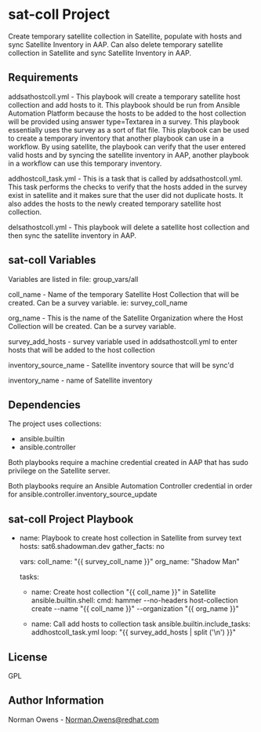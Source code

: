 sat-coll Project
=========

Create temporary satellite collection in Satellite, populate with hosts and sync Satellite Inventory in AAP.
Can also delete temporary satellite collection in Satellite and sync Satellite Inventory in AAP.

Requirements
------------
addsathostcoll.yml - This playbook will create a temporary satellite host collection and add hosts to it.  This playbook should be run from Ansible Automation Platform because the hosts to be added to the host collection will be provided using answer type=Textarea in a survey.  This playbook essentially uses the survey as a sort of flat file.  This playbook can be used to create a temporary inventory that another playbook can use in a workflow.  By using satellite, the playbook can verify that the user entered valid hosts and by syncing the satellite inventory in AAP, another playbook in a workflow can use this temporary inventory.  

addhostcoll_task.yml - This is a task that is called by addsathostcoll.yml.  This task performs the checks to verify that the hosts added in the survey exist in satellite and it makes sure that the user did not duplicate hosts.  It also addes the hosts to the newly created temporary satellite host collection.

delsathostcoll.yml - This playbook will delete a satellite host collection and then sync the satellite inventory in AAP.

sat-coll Variables
--------------
Variables are listed in file:  group_vars/all

coll_name - Name of the temporary Satellite Host Collection that will be created. Can be a survey variable.  ie: survey_coll_name

org_name - This is the name of the Satellite Organization where the Host Collection will be created.  Can be a survey variable.

survey_add_hosts - survey variable used in addsathostcoll.yml to enter hosts that will be added to the host collection

inventory_source_name - Satellite inventory source that will be sync'd

inventory_name - name of Satellite inventory

Dependencies
------------
The project uses collections:
  - ansible.builtin
  - ansible.controller 

Both playbooks require a machine credential created in AAP that has sudo privilege on the Satellite server.  

Both playbooks require an Ansible Automation Controller credential in order for ansible.controller.inventory_source_update

sat-coll Project Playbook
----------------
- name: Playbook to create host collection in Satellite from survey text
  hosts: sat6.shadowman.dev
  gather_facts: no

  vars:
    coll_name: "{{ survey_coll_name }}"
    org_name: "Shadow Man"

  tasks:
  - name: Create host collection "{{ coll_name }}" in Satellite
    ansible.builtin.shell:
      cmd: hammer --no-headers host-collection create --name "{{ coll_name }}" --organization "{{ org_name }}"
  
  - name: Call add hosts to collection task
    ansible.builtin.include_tasks: addhostcoll_task.yml
    loop: "{{ survey_add_hosts | split ('\n') }}"

License
-------

GPL

Author Information
------------------

Norman Owens - Norman.Owens@redhat.com